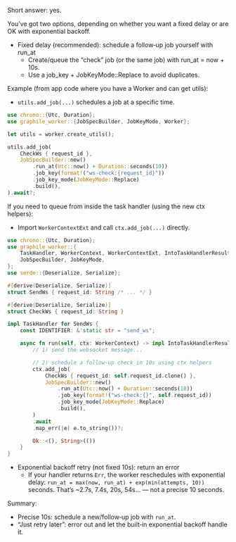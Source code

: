 Short answer: yes.

You’ve got two options, depending on whether you want a fixed delay or are OK with exponential backoff.

- Fixed delay (recommended): schedule a follow‑up job yourself with run_at
  - Create/queue the “check” job (or the same job) with run_at = now + 10s.
  - Use a job_key + JobKeyMode::Replace to avoid duplicates.

Example (from app code where you have a Worker and can get utils):
- `utils.add_job(...)` schedules a job at a specific time.

```rust
use chrono::{Utc, Duration};
use graphile_worker::{JobSpecBuilder, JobKeyMode, Worker};

let utils = worker.create_utils();

utils.add_job(
    CheckWs { request_id },
    JobSpecBuilder::new()
        .run_at(Utc::now() + Duration::seconds(10))
        .job_key(format!("ws-check:{request_id}"))
        .job_key_mode(JobKeyMode::Replace)
        .build(),
).await?;
```

If you need to queue from inside the task handler (using the new ctx helpers):
- Import `WorkerContextExt` and call `ctx.add_job(...)` directly.

```rust
use chrono::{Utc, Duration};
use graphile_worker::{
    TaskHandler, WorkerContext, WorkerContextExt, IntoTaskHandlerResult,
    JobSpecBuilder, JobKeyMode,
};
use serde::{Deserialize, Serialize};

#[derive(Deserialize, Serialize)]
struct SendWs { request_id: String /* ... */ }

#[derive(Deserialize, Serialize)]
struct CheckWs { request_id: String }

impl TaskHandler for SendWs {
    const IDENTIFIER: &'static str = "send_ws";

    async fn run(self, ctx: WorkerContext) -> impl IntoTaskHandlerResult {
        // 1) send the websocket message...

        // 2) schedule a follow-up check in 10s using ctx helpers
        ctx.add_job(
            CheckWs { request_id: self.request_id.clone() },
            JobSpecBuilder::new()
                .run_at(Utc::now() + Duration::seconds(10))
                .job_key(format!("ws-check:{}", self.request_id))
                .job_key_mode(JobKeyMode::Replace)
                .build(),
        )
        .await
        .map_err(|e| e.to_string())?;

        Ok::<(), String>(())
    }
}
```

- Exponential backoff retry (not fixed 10s): return an error
  - If your handler returns `Err`, the worker reschedules with exponential delay: `run_at = max(now, run_at) + exp(min(attempts, 10))` seconds. That’s ~2.7s, 7.4s, 20s, 54s… — not a precise 10 seconds.

Summary:
- Precise 10s: schedule a new/follow‑up job with `run_at`.
- “Just retry later”: error out and let the built‑in exponential backoff handle it.
